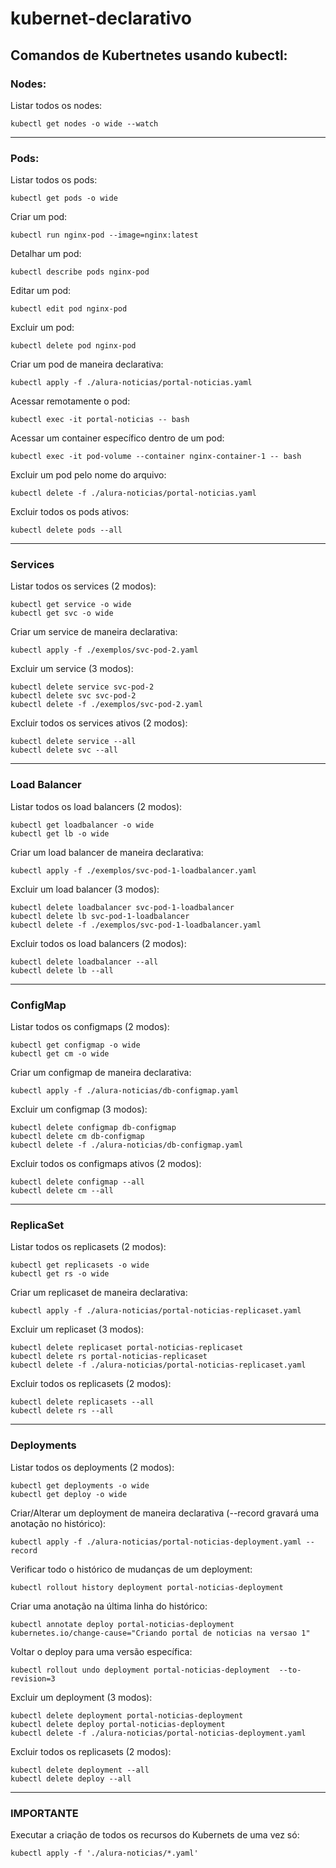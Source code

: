 # kubernet-declarativo

## Comandos de Kubertnetes usando kubectl:

### Nodes:

Listar todos os nodes:

    kubectl get nodes -o wide --watch 

---

### Pods:

Listar todos os pods:
    
    kubectl get pods -o wide

Criar um pod:

    kubectl run nginx-pod --image=nginx:latest

Detalhar um pod:
    
    kubectl describe pods nginx-pod

Editar um pod:  

    kubectl edit pod nginx-pod

Excluir um pod:

    kubectl delete pod nginx-pod

Criar um pod de maneira declarativa:

    kubectl apply -f ./alura-noticias/portal-noticias.yaml

Acessar remotamente o pod:

    kubectl exec -it portal-noticias -- bash

Acessar um container específico dentro de um pod:

    kubectl exec -it pod-volume --container nginx-container-1 -- bash

Excluir um pod pelo nome do arquivo:
    
    kubectl delete -f ./alura-noticias/portal-noticias.yaml

Excluir todos os pods ativos:

    kubectl delete pods --all


---

### Services

Listar todos os services (2 modos):

    kubectl get service -o wide
    kubectl get svc -o wide

Criar um service de maneira declarativa:

    kubectl apply -f ./exemplos/svc-pod-2.yaml

Excluir um service (3 modos):

    kubectl delete service svc-pod-2
    kubectl delete svc svc-pod-2
    kubectl delete -f ./exemplos/svc-pod-2.yaml

Excluir todos os services ativos (2 modos):

    kubectl delete service --all
    kubectl delete svc --all

---

### Load Balancer

Listar todos os load balancers (2 modos):
    
    kubectl get loadbalancer -o wide
    kubectl get lb -o wide

Criar um load balancer de maneira declarativa:
    
    kubectl apply -f ./exemplos/svc-pod-1-loadbalancer.yaml

Excluir um load balancer (3 modos):
    
    kubectl delete loadbalancer svc-pod-1-loadbalancer
    kubectl delete lb svc-pod-1-loadbalancer
    kubectl delete -f ./exemplos/svc-pod-1-loadbalancer.yaml

Excluir todos os load balancers (2 modos):
    
    kubectl delete loadbalancer --all
    kubectl delete lb --all
    
---

### ConfigMap

Listar todos os configmaps (2 modos):

    kubectl get configmap -o wide 
    kubectl get cm -o wide

Criar um configmap de maneira declarativa:
    
    kubectl apply -f ./alura-noticias/db-configmap.yaml

Excluir um configmap (3 modos):

    kubectl delete configmap db-configmap
    kubectl delete cm db-configmap
    kubectl delete -f ./alura-noticias/db-configmap.yaml

Excluir todos os configmaps ativos (2 modos):

    kubectl delete configmap --all
    kubectl delete cm --all

---

### ReplicaSet

Listar todos os replicasets (2 modos):

    kubectl get replicasets -o wide 
    kubectl get rs -o wide 

Criar um replicaset de maneira declarativa:

    kubectl apply -f ./alura-noticias/portal-noticias-replicaset.yaml

Excluir um replicaset (3 modos):

    kubectl delete replicaset portal-noticias-replicaset
    kubectl delete rs portal-noticias-replicaset
    kubectl delete -f ./alura-noticias/portal-noticias-replicaset.yaml

Excluir todos os replicasets (2 modos):

    kubectl delete replicasets --all
    kubectl delete rs --all
 
---

### Deployments

Listar todos os deployments (2 modos):

    kubectl get deployments -o wide 
    kubectl get deploy -o wide 

Criar/Alterar um deployment de maneira declarativa (--record gravará uma anotação no histórico):

    kubectl apply -f ./alura-noticias/portal-noticias-deployment.yaml --record

Verificar todo o histórico de mudanças de um deployment:

    kubectl rollout history deployment portal-noticias-deployment
 
Criar uma anotação na última linha do histórico:

    kubectl annotate deploy portal-noticias-deployment kubernetes.io/change-cause="Criando portal de noticias na versao 1"

Voltar o deploy para uma versão específica:

    kubectl rollout undo deployment portal-noticias-deployment  --to-revision=3
 
Excluir um deployment (3 modos):

    kubectl delete deployment portal-noticias-deployment
    kubectl delete deploy portal-noticias-deployment
    kubectl delete -f ./alura-noticias/portal-noticias-deployment.yaml

Excluir todos os replicasets (2 modos):

    kubectl delete deployment --all
    kubectl delete deploy --all

---

### IMPORTANTE

Executar a criação de todos os recursos do Kubernets de uma vez só: 
 
    kubectl apply -f './alura-noticias/*.yaml'

 

